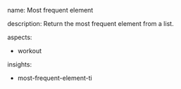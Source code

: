 name: Most frequent element

description: Return the most frequent element from a list.

aspects:
  - workout

insights:
  - most-frequent-element-ti
